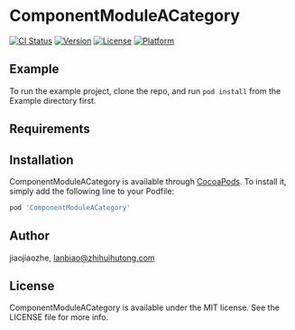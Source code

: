 # ComponentModuleACategory

[![CI Status](https://img.shields.io/travis/jiaojiaozhe/ComponentModuleACategory.svg?style=flat)](https://travis-ci.org/jiaojiaozhe/ComponentModuleACategory)
[![Version](https://img.shields.io/cocoapods/v/ComponentModuleACategory.svg?style=flat)](https://cocoapods.org/pods/ComponentModuleACategory)
[![License](https://img.shields.io/cocoapods/l/ComponentModuleACategory.svg?style=flat)](https://cocoapods.org/pods/ComponentModuleACategory)
[![Platform](https://img.shields.io/cocoapods/p/ComponentModuleACategory.svg?style=flat)](https://cocoapods.org/pods/ComponentModuleACategory)

## Example

To run the example project, clone the repo, and run `pod install` from the Example directory first.

## Requirements

## Installation

ComponentModuleACategory is available through [CocoaPods](https://cocoapods.org). To install
it, simply add the following line to your Podfile:

```ruby
pod 'ComponentModuleACategory'
```

## Author

jiaojiaozhe, lanbiao@zhihuihutong.com

## License

ComponentModuleACategory is available under the MIT license. See the LICENSE file for more info.
